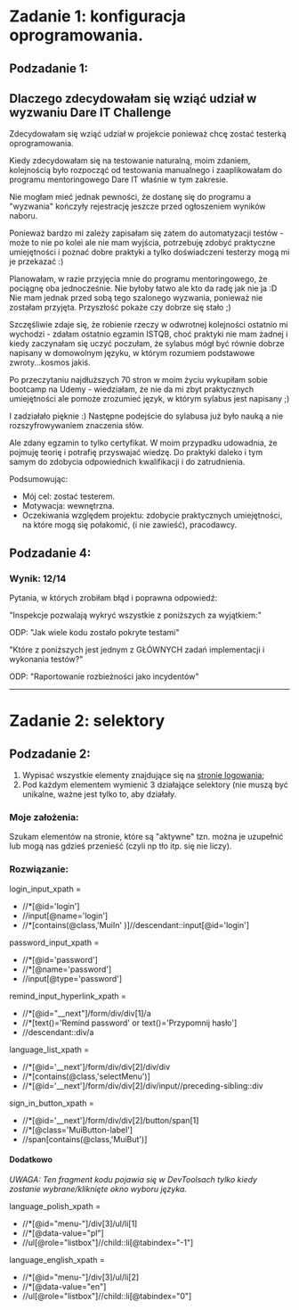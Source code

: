 
# Zadanie 1: konfiguracja oprogramowania.

## Podzadanie 1:
## Dlaczego zdecydowałam się wziąć udział w wyzwaniu Dare IT Challenge


Zdecydowałam się wziąć udział w projekcie ponieważ chcę zostać testerką oprogramowania. 

Kiedy zdecydowałam się na testowanie naturalną, moim zdaniem, kolejnością było rozpocząć od  testowania manualnego i zaaplikowałam do programu mentoringowego Dare IT właśnie w tym zakresie. 

Nie mogłam mieć jednak pewności, że dostanę się do programu a "wyzwania" kończyły rejestrację jeszcze przed ogłoszeniem wyników naboru. 

Ponieważ bardzo mi zależy zapisałam się zatem do automatyzacji testów - może to nie po kolei ale nie mam wyjścia, potrzebuję zdobyć praktyczne umiejętności i poznać dobre praktyki a tylko doświadczeni testerzy mogą mi je przekazać :)

Planowałam, w razie przyjęcia mnie do programu mentoringowego, że pociągnę oba jednocześnie. Nie byłoby łatwo ale kto da radę jak nie ja :D 
Nie mam jednak przed sobą tego szalonego wyzwania, ponieważ nie zostałam przyjęta. Przyszłość pokaże czy dobrze się stało ;)  

Szczęśliwie zdaje się, że robienie rzeczy w odwrotnej kolejności ostatnio mi wychodzi - zdałam ostatnio egzamin ISTQB,
choć praktyki nie mam żadnej i kiedy zaczynałam się uczyć poczułam, że sylabus mógł być równie dobrze napisany w domowolnym 
języku, w którym rozumiem podstawowe zwroty...kosmos jakiś.

Po przeczytaniu najdłuższych 70 stron w moim życiu wykupiłam sobie bootcamp na Udemy - wiedziałam, że nie da mi zbyt praktycznych umiejętności ale pomoże zrozumieć język, w którym sylabus jest napisany ;) 

I zadziałało pięknie :) Następne podejście do sylabusa już było nauką a nie rozszyfrowywaniem znaczenia słów.

Ale zdany egzamin to tylko certyfikat. W moim przypadku udowadnia, 
że pojmuję teorię i potrafię przyswajać wiedzę. 
Do praktyki daleko i tym samym do zdobycia odpowiednich kwalifikacji i do zatrudnienia.

Podsumowując:
- Mój cel: zostać testerem.
- Motywacja: wewnętrzna.
- Oczekiwania względem projektu: zdobycie praktycznych umiejętności, na które mogą się połakomić, (i nie zawieść),  pracodawcy.

## Podzadanie 4:

### Wynik: 12/14

Pytania, w których zrobiłam błąd i poprawna odpowiedź:

"Inspekcje pozwalają wykryć wszystkie z poniższych za wyjątkiem:"

ODP: "Jak wiele kodu zostało pokryte testami"

"Które z poniższych jest jednym z GŁÓWNYCH zadań implementacji i wykonania testów?"

ODP: "Raportowanie rozbieżności jako incydentów"



***

# Zadanie 2: selektory

## Podzadanie 2:

1. Wypisać wszystkie elementy znajdujące się na [stronie logowania](https://scouts-test.futbolkolektyw.pl/en/login?redirected=true);
2. Pod każdym elementem wymienić 3 działające selektory (nie muszą być unikalne, ważne jest tylko to, aby działały.

### Moje założenia:
Szukam elementów na stronie, które są "aktywne" tzn. można je uzupełnić lub mogą nas gdzieś przenieść
  (czyli np tło itp. się nie liczy).

### Rozwiązanie:

login_input_xpath =

* //*[@id='login']
* //input[@name='login']
* //*[contains(@class,'MuiIn' )]//descendant::input[@id='login']

password_input_xpath =

* //*[@id='password']
* //*[@name='password']
* //input[@type='password']

remind_input_hyperlink_xpath =

* //*[@id="__next"]/form/div/div[1]/a
* //*[text()='Remind password' or text()='Przypomnij hasło']
* //descendant::div/a

language_list_xpath =
* //*[@id='__next']/form/div/div[2]/div/div
* //*[contains(@class,'selectMenu')]
* //*[@id='__next']/form/div/div[2]/div/input//preceding-sibling::div

sign_in_button_xpath =

* //*[@id='__next']/form/div/div[2]/button/span[1]
* //*[@class='MuiButton-label']
* //span[contains(@class,'MuiBut')]

#### Dodatkowo
_UWAGA: Ten fragment kodu 
pojawia się w DevToolsach tylko kiedy zostanie 
wybrane/kliknięte okno wyboru języka._


language_polish_xpath =

* //*[@id="menu-"]/div[3]/ul/li[1]
* //*[@data-value="pl"]
* //ul[@role="listbox"]//child::li[@tabindex="-1"]

language_english_xpath =
* //*[@id="menu-"]/div[3]/ul/li[2]
* //*[@data-value="en"]
* //ul[@role="listbox"]//child::li[@tabindex="0"]
